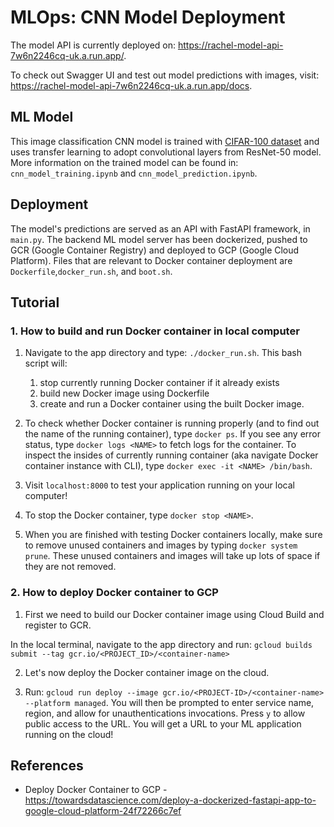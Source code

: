 # MLOps: CNN Model Deployment

The model API is currently deployed on: https://rachel-model-api-7w6n2246cq-uk.a.run.app/. 

To check out Swagger UI and test out model predictions with images, visit: https://rachel-model-api-7w6n2246cq-uk.a.run.app/docs.


## ML Model
This image classification CNN model is trained with [CIFAR-100 dataset](https://www.cs.toronto.edu/~kriz/cifar.html) and uses transfer learning to adopt convolutional layers from ResNet-50 model. More information on the trained model can be found in: `cnn_model_training.ipynb` and `cnn_model_prediction.ipynb`.

## Deployment
The model's predictions are served as an API with FastAPI framework, in `main.py`. The backend ML model server has been dockerized, pushed to GCR (Google Container Registry) and deployed to GCP (Google Cloud Platform). Files that are relevant to Docker container deployment are `Dockerfile`,`docker_run.sh`, and `boot.sh`.

## Tutorial
### 1. How to build and run Docker container in local computer

1. Navigate to the app directory and type: `./docker_run.sh`. This bash script will:
    1. stop currently running Docker container if it already exists
    2. build new Docker image using Dockerfile
    3. create and run a Docker container using the built Docker image.

2. To check whether Docker container is running properly (and to find out the name of the running container), type `docker ps`. If you see any error status, type `docker logs <NAME>` to fetch logs for the container. To inspect the insides of currently running container (aka navigate Docker container instance with CLI), type `docker exec -it <NAME> /bin/bash`.

3. Visit `localhost:8000` to test your application running on your local computer!

4. To stop the Docker container, type `docker stop <NAME>`. 

5. When you are finished with testing Docker containers locally, make sure to remove unused containers and images by typing `docker system prune`. These unused containers and images will take up lots of space if they are not removed.




### 2. How to deploy Docker container to GCP

1. First we need to build our Docker container image using Cloud Build and register to GCR.
 
In the local terminal, navigate to the app directory and run: `gcloud builds submit --tag gcr.io/<PROJECT_ID>/<container-name>`

2. Let's now deploy the Docker container image on the cloud. 

3. Run: `gcloud run deploy --image gcr.io/<PROJECT-ID>/<container-name> --platform managed`. 
You will then be prompted to enter service name, region, and allow for unauthentications invocations. Press `y` to allow public access to the URL. You will get a URL to your ML application running on the cloud!


## References
- Deploy Docker Container to GCP - https://towardsdatascience.com/deploy-a-dockerized-fastapi-app-to-google-cloud-platform-24f72266c7ef
